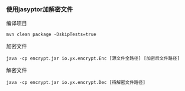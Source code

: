 ### 使用jasyptor加解密文件

编译项目

```shell
mvn clean package -DskipTests=true
```

加密文件

```shell
java -cp encrypt.jar io.yx.encrypt.Enc [源文件全路径] [加密后文件路径]
```

解密文件

```shell
java -cp encrypt.jar io.yx.encrypt.Dec [待解密文件路径]
```




